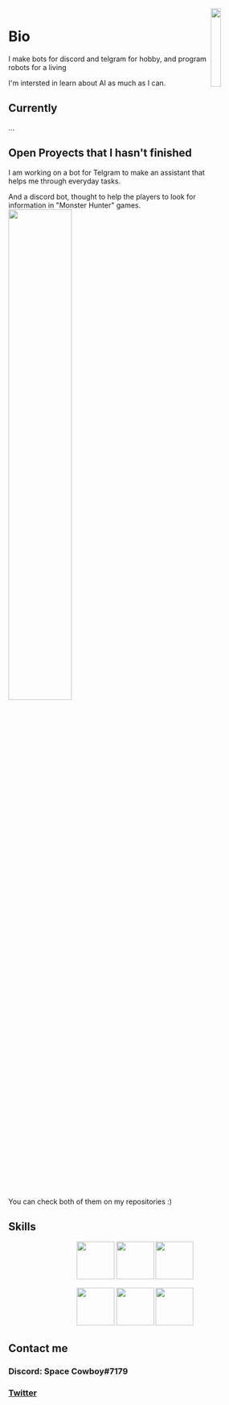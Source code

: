<img align='right' src='https://24.media.tumblr.com/94a98ef70a98825b1ca2eae643306ebc/tumblr_mll74blaLZ1r0y8j6o1_400.gif' width='20%'> 

# Bio
I make bots for discord and telgram for hobby, and program robots for a living

I'm intersted in learn about AI as much as I can.

## Currently
...

## Open Proyects that I hasn't finished
I am working on a bot for Telgram to make an assistant that helps me through everyday tasks.

And a discord bot, thought to help the players to look for information in "Monster Hunter" games.
<img align='center' src='https://pa1.narvii.com/6596/914cbf77f0e8b7820c099c355202b14cf5973f64_hq.gif' width='50%'>

You can check both of them on my repositories :)


## Skills 

<p align="center">
  <img src='https://raw.githubusercontent.com/sammwyy/sammwyy/master/skills/python.png' height='75px'>
  <img src='https://raw.githubusercontent.com/sammwyy/sammwyy/master/skills/cpp.png' height='75px'>
  <img src='https://upload.wikimedia.org/wikipedia/commons/2/2d/Tensorflow_logo.svg' height='75px'>
</p>
<p align="center">
  <img src='https://raw.githubusercontent.com/sammwyy/sammwyy/master/skills/html.png' height='75px'>
  <img src='https://raw.githubusercontent.com/sammwyy/sammwyy/master/skills/css.png' height='75px'>
  <img src='https://raw.githubusercontent.com/sammwyy/sammwyy/master/skills/javascript.jpg' height='75px'>
</p>

## Contact me

### Discord: Space Cowboy#7179

### <a href="https://twitter.com/spacecowboy626" target="_blank"> Twitter </a>

<!--
**fonz626/fonz626** is a ✨ _special_ ✨ repository because its `README.md` (this file) appears on your GitHub profile.

Here are some ideas to get you started:

- 🔭 I’m currently working on ...
- 🌱 I’m currently learning ...
- 👯 I’m looking to collaborate on ...
- 🤔 I’m looking for help with ...
- 💬 Ask me about ...
- 📫 How to reach me: ...
- 😄 Pronouns: ...
- ⚡ Fun fact: ...
-->
